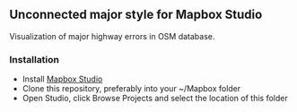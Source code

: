 ## Unconnected major style for Mapbox Studio
Visualization of major highway errors in OSM database.

### Installation
- Install [Mapbox Studio](https://github.com/mapbox/mapbox-studio)
- Clone this repository, preferably into your ~/Mapbox folder
- Open Studio, click Browse Projects and select the location of this folder
